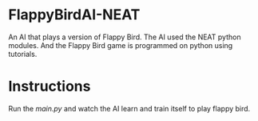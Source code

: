 # FlappyBirdAI-NEAT
An AI that plays a version of Flappy Bird. The AI used the NEAT python modules. And the Flappy Bird game is programmed on python using tutorials.

# Instructions
Run the *main.py* and watch the AI learn and train itself to play flappy bird.
